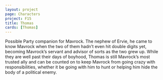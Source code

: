 ```yaml
---
layout: project
page: Characters
project: F15
title: Thomas
cards: [Thomas]
---
```

Possible Party companion for Mavrock. The nephew of Ervie, he came to know Mavrock when the two of them hadn’t even hit double digits yet, becoming Mavrock’s servant and advisor of sorts as the two grew up. While they are well past their days of boyhood, Thomas is still Mavrock’s most trusted ally and can be counted on to keep Mavrock from going crazy with responsibilities, whether it be going with him to hunt or helping him hide the body of a political enemy.
